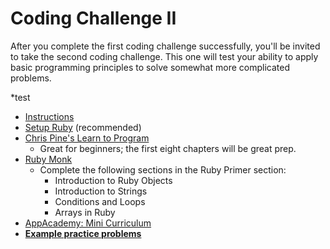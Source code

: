 # Coding Challenge II

After you complete the first coding challenge successfully, you'll be
invited to take the second coding challenge. This one will test your
ability to apply basic programming principles to solve somewhat more
complicated problems.

*test
* [Instructions][instructions]
* [Setup Ruby][setup] (recommended)
* [Chris Pine's Learn to Program][chris-pine]
    * Great for beginners; the first eight chapters will be great prep.
* [Ruby Monk][ruby-monk]
    * Complete the following sections in the Ruby Primer section:
        * Introduction to Ruby Objects
        * Introduction to Strings
        * Conditions and Loops
        * Arrays in Ruby
* [AppAcademy: Mini Curriculum][mini-curriculum]
* **[Example practice problems][practice-problems]**

[instructions]: ./instructions.md
[setup]: ../coding-test-1/setup.md
[chris-pine]: http://filepi.com/i/kF0llED
[ruby-monk]: http://rubymonk.com
[mini-curriculum]: ../mini-curriculum/README.md
[practice-problems]: ./practice-problems
